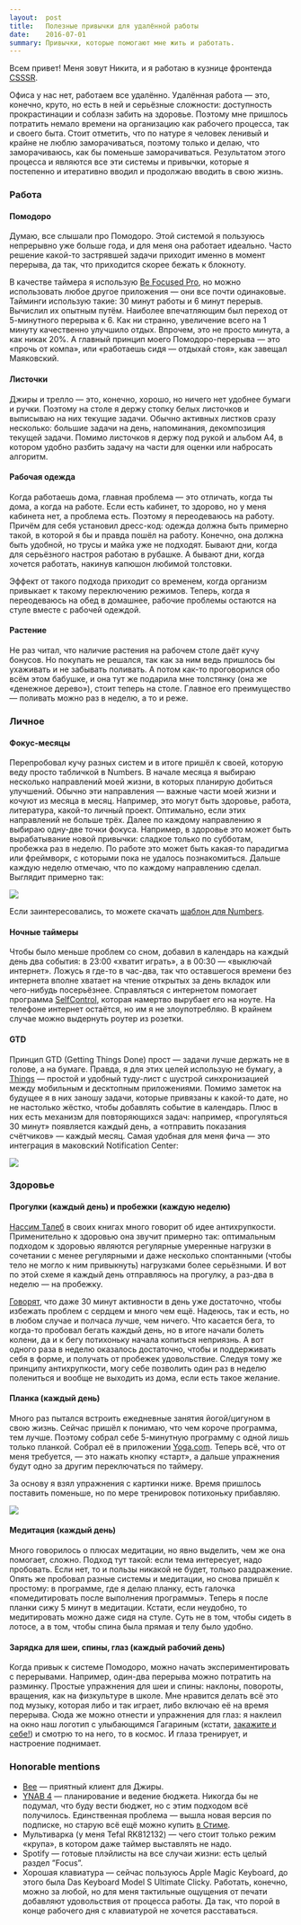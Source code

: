 ```yaml
---
layout:  post
title:   Полезные привычки для удалённой работы
date:    2016-07-01
summary: Привычки, которые помогают мне жить и работать.
---
```


Всем привет! Меня зовут Никита, и я работаю в кузнице фронтенда <a target="_blank" href="http://csssr.ru" target="_blank">CSSSR</a>.

Офиса у нас нет, работаем все удалённо. Удалённая работа — это, конечно, круто, но есть в ней и серьёзные сложности: доступность прокрастинации и соблазн забить на здоровье. Поэтому мне пришлось потратить немало времени на организацию как рабочего процесса, так и своего быта. Стоит отметить, что по натуре я человек ленивый и крайне не люблю заморачиваться, поэтому только и делаю, что заморачиваюсь, как бы поменьше заморачиваться. Результатом этого процесса и являются все эти системы и привычки, которые я постепенно и итеративно вводил и продолжаю вводить в свою жизнь.



### Работа

#### Помодоро
Думаю, все слышали про Помодоро. Этой системой я пользуюсь непрерывно уже больше года, и для меня она работает идеально. Часто решение какой-то застрявшей задачи приходит именно в момент перерыва, да так, что приходится скорее бежать к блокноту.

В качестве таймера я использую <a target="_blank" href="https://itunes.apple.com/ru/app/be-focused-pro-focus-timer/id961632517">Be Focused Pro</a>, но можно использовать любое другое приложения — они все почти одинаковые. Тайминги использую такие: 30 минут работы и 6 минут перерыв. Вычислил их опытным путём. Наиболее впечатляющим был переход от 5-минутного перерыва к 6. Как ни странно, увеличение всего на 1 минуту качественно улучшило отдых. Впрочем, это не просто минута, а как никак 20%. А главный принцип моего Помодоро-перерыва — это «прочь от компа», или «работаешь сидя — отдыхай стоя», как завещал Маяковский.

#### Листочки
Джиры и трелло — это, конечно, хорошо, но ничего нет удобнее бумаги и ручки. Поэтому на столе я держу стопку белых листочков и выписываю на них текущие задачи. Обычно активных листков сразу несколько: большие задачи на день, напоминания, декомпозиция текущей задачи. Помимо листочков я держу под рукой и альбом А4, в котором удобно разбить задачу на части для оценки или набросать алгоритм.

#### Рабочая одежда
Когда работаешь дома, главная проблема — это отличать, когда ты дома, а когда на работе. Если есть кабинет, то здорово, но у меня кабинета нет, а проблема есть. Поэтому я переодеваюсь на работу. Причём для себя установил дресс-код: одежда должна быть примерно такой, в которой я бы и правда пошёл на работу. Конечно, она должна быть удобной, но трусы и майка уже не подходят. Бывают дни, когда для серьёзного настроя работаю в рубашке. А бывают дни, когда хочется работать, накинув капюшон любимой толстовки.

Эффект от такого подхода приходит со временем, когда организм привыкает к такому переключению режимов. Теперь, когда я переодеваюсь на обед в домашнее, рабочие проблемы остаются на стуле вместе с рабочей одеждой.

#### Растение
Не раз читал, что наличие растения на рабочем столе даёт кучу бонусов. Но покупать не решался, так как за ним ведь пришлось бы ухаживать и не забывать поливать. А потом как-то проговорился обо всём этом бабушке, и она тут же подарила мне толстянку (она же «денежное дерево»), стоит теперь на столе. Главное его преимущество — поливать можно раз в неделю, а то и реже.



### Личное

#### Фокус-месяцы
Перепробовал кучу разных систем и в итоге пришёл к своей, которую веду просто табличкой в Numbers. В начале месяца я выбираю несколько направлений моей жизни, в которых планирую добиться улучшений. Обычно эти направления — важные части моей жизни и кочуют из месяца в месяц. Например, это могут быть здоровье, работа, литература, какой-то личный проект. Оптимально, если этих направлений не больше трёх. Далее по каждому направлению я выбираю одну-две точки фокуса. Например, в здоровье это может быть вырабатывание новой привычки: сладкое только по субботам, пробежка раз в неделю. По работе это может быть какая-то парадигма или фреймворк, с которыми пока не удалось познакомиться. Дальше каждую неделю отмечаю, что по каждому направлению сделал. Выглядит примерно так:

![](http://s.csssr.ru/Focus.numbers_2016_2206_113302.png)

Если заинтересовались, то можете скачать <a target="_blank" href="https://yadi.sk/d/JGVi7lSAsqJGv">шаблон для Numbers</a>.

#### Ночныe таймеры
Чтобы было меньше проблем со сном, добавил в календарь на каждый день два события: в 23:00 «хватит играть», а в 00:30 — «выключай интернет». Ложусь я где-то в час-два, так что оставшегося времени без интернета вполне хватает на чтение открытых за день вкладок или чего-нибудь посерьёзнее. Справляться с интернетом помогает программа <a target="_blank" href="https://selfcontrolapp.com/">SelfControl</a>, которая намертво вырубает его на ноуте. На телефоне интернет остаётся, но им я не злоупотребляю. В крайнем случае можно выдернуть роутер из розетки.

#### GTD
Принцип GTD (Getting Things Done) прост — задачи лучше держать не в голове, а на бумаге. Правда, я для этих целей использую не бумагу, а <a target="_blank" href="https://culturedcode.com/things">Things</a> — простой и удобный туду-лист с шустрой синхронизацией между мобильным и десктопным приложениями. Помимо заметок на будущее я в них заношу задачи, которые привязаны к какой-то дате, но не настолько жёстко, чтобы добавлять событие в календарь. Плюс в них есть механизм для повторяющихся задач: например, «прогуляться 30 минут» появляется каждый день, а «отправить показания счётчиков» — каждый месяц. Самая удобная для меня фича — это интеграция в маковский Notification Center:

![](http://s.csssr.ru/NotificationTableWindow_2016_2406_114827.png)



### Здоровье

#### Прогулки (каждый день) и пробежки (каждую неделю)
<a target="_blank" href="http://www.litres.ru/nassim-nikolas-taleb">Нассим Талеб</a> в своих книгах много говорит об идее антихрупкости. Применительно к здоровью она звучит примерно так: оптимальным подходом к здоровью являются регулярные умеренные нагрузки в сочетании с менее регулярными и даже несколько спонтанными (чтобы тело не могло к ним привыкнуть) нагрузками более серьёзными. И вот по этой схеме я каждый день отправляюсь на прогулку, а раз-два в неделю — на пробежку.

<a target="_blank" href="https://www.youtube.com/watch?v=aUaInS6HIGo">Говорят</a>, что даже 30 минут активности в день уже достаточно, чтобы избежать проблем с сердцем и много чем ещё. Надеюсь, так и есть, но в любом случае и полчаса лучше, чем ничего. Что касается бега, то когда-то пробовал бегать каждый день, но в итоге начали болеть колени, да и к бегу потихоньку начала копиться неприязнь. А вот одного раза в неделю оказалось достаточно, чтобы и поддерживать себя в форме, и получать от пробежек удовольствие. Следуя тому же принципу антихрупкости, могу себе позволить один раз в неделю полениться и вообще не выходить из дома, если есть такое желание.

#### Планка (каждый день)
Много раз пытался встроить ежедневные занятия йогой/цигуном в свою жизнь. Сейчас пришёл к понимаю, что чем короче программа, тем лучше. Поэтому собрал себе 5-минутную программу с одной лишь только планкой. Собрал её в приложении <a target="_blank" href="https://itunes.apple.com/us/app/yoga.com-300-poses-video-classes/id653453499">Yoga.com</a>. Теперь всё, что от меня требуется, — это нажать кнопку «старт», а дальше упражнения будут одно за другим переключаться по таймеру.

За основу я взял упражнения с картинки ниже. Время пришлось поставить поменьше, но по мере тренировок потихоньку прибавляю.

![](http://lifehacker.ru/wp-content/uploads/2015/12/5-min-planka_1449832787-630x354.jpg)

#### Медитация (каждый день)
Много говорилось о плюсах медитации, но явно выделить, чем же она помогает, сложно. Подход тут такой: если тема интересует, надо пробовать. Если нет, то и пользы никакой не будет, только раздражение. Опять же пробовал разные системы и медитации, но снова пришёл к простому: в программе, где я делаю планку, есть галочка «помедитировать после выполнения программы». Теперь я после планки сижу 5 минут в медитации. Кстати, если неудобно, то медитировать можно даже сидя на стуле. Суть не в том, чтобы сидеть в лотосе, а в том, чтобы спина была прямая и телу было удобно.

#### Зарядка для шеи, спины, глаз (каждый рабочий день)
Когда привык к системе Помодоро, можно начать экспериментировать с перерывами. Например, один-два перерыва можно потратить на разминку. Простые упражнения для шеи и спины: наклоны, повороты, вращения, как на физкультуре в школе. Мне нравится делать всё это под музыку, которая либо и так играет, либо включаю её на время перерыва. Сюда же можно отнести и упражнения для глаз: я наклеил на окно наш логотип с улыбающимся Гагариным (кстати, <a target="_blank" href="https://twitter.com/csssr_dev/status/657155537310756864">закажите и себе!</a>) и смотрю то на него, то в космос. И глаза тренирует, и настроение поднимает.

### Honorable mentions
* <a target="_blank" href="http://www.neat.io/bee/">Bee</a> — приятный клиент для Джиры.
* <a target="_blank" href="https://www.youneedabudget.com/">YNAB 4</a> — планирование и ведение бюджета. Никогда бы не подумал, что буду вести бюджет, но с этим подходом всё получилось. Единственная проблема — вышла новая версия по подписке, но старую всё ещё можно купить <a target="_blank" href="http://store.steampowered.com/app/227320">в Стиме</a>.
* Мультиварка (у меня Tefal RK812132) — чего стоит только режим «крупа», в котором даже таймер выставлять не надо.
* Spotify — готовые плэйлисты на все случаи жизни: есть целый раздел ”Focus”.
* Хорошая клавиатура — сейчас пользуюсь Apple Magic Keyboard, до этого была Das Keyboard Model S Ultimate Clicky. Работать, конечно, можно за любой, но для меня тактильные ощущения от печати добавляют удовольствия от процесса работы. Да так, что порой в конце рабочего дня с клавиатурой не хочется расставаться.
